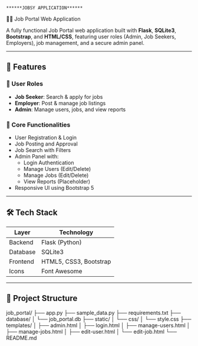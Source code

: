     ******JOBSY APPLICATION******
 
 
 🧑‍💼 Job Portal Web Application

A fully functional Job Portal web application built with **Flask**, **SQLite3**, **Bootstrap**, and **HTML/CSS**, featuring user roles (Admin, Job Seekers, Employers), job management, and a secure admin panel.

---

## 🚀 Features

### 👥 User Roles
- **Job Seeker**: Search & apply for jobs
- **Employer**: Post & manage job listings
- **Admin**: Manage users, jobs, and view reports

### 🧩 Core Functionalities
- User Registration & Login
- Job Posting and Approval
- Job Search with Filters
- Admin Panel with:
  - Login Authentication
  - Manage Users (Edit/Delete)
  - Manage Jobs (Edit/Delete)
  - View Reports (Placeholder)
- Responsive UI using Bootstrap 5

---

## 🛠️ Tech Stack

| Layer       | Technology        |
|-------------|-------------------|
| Backend     | Flask (Python)    |
| Database    | SQLite3           |
| Frontend    | HTML5, CSS3, Bootstrap |
| Icons       | Font Awesome      |

---

## 📂 Project Structure

job_portal/
├── app.py
├── sample_data.py
├── requirements.txt
├── database/
│ └── job_portal.db
├── static/
│ └── css/
│ └── style.css
├── templates/
│ ├── admin.html
│ ├── login.html
│ ├── manage-users.html
│ ├── manage-jobs.html
│ ├── edit-user.html
│ └── edit-job.html
└── README.md



